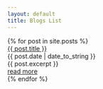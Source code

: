 ```yaml
---
layout: default
title: Blogs List
---
```



<div class="card-list">
  {% for post in site.posts %}
    <div class="blog-card">
      <div class="blog-card-link">
        <a href="{{ post.url }}">
          {{ post.title }}
        </a>
      </div>
      <div class="blog-card-date">
        {{ post.date | date_to_string }}
      </div>
      <div class="blog-card-expt">
        {{ post.excerpt }}
      </div>
      <a href="{{ post.url }}">
        read more
      </a>
    </div>
  {% endfor %}
</div>
